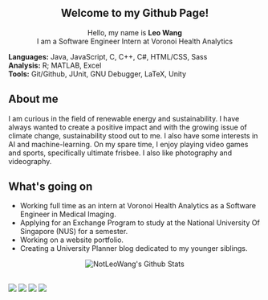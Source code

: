 <div align="center">
    <h2> 
        Welcome to my Github Page!
    </h2>
</div>

<div align="center">
    <p> Hello, my name is <b>Leo Wang</b><br>
<!--     <p> I am a third year student studying Computer Science at the <b>University Of British Columbia</b></p> -->
    I am a Software Engineer Intern at Voronoi Health Analytics</p>
</div>

<div>
    <p> <b>Languages:</b> Java, JavaScript, C, C++, C#, HTML/CSS, Sass <br> <b>Analysis:</b> R; MATLAB, Excel <br> <b>Tools:</b> Git/Github, JUnit, GNU Debugger, LaTeX, Unity </p>
</div>

<div>
    <h2>
        About me
    </h2>
    <p>I am curious in the field of renewable energy and sustainability. I have always wanted to create a positive impact and with the growing issue of climate change, sustainability stood out to me. I also have some interests in AI and machine-learning. On my spare time, I enjoy playing video games and sports, specifically ultimate frisbee. I also like photography and videography.</p>
</div>

<div>
    <h2>
        What's going on
    </h2>
    <ul>
        <li>Working full time as an intern at Voronoi Health Analytics as a Software Engineer in Medical Imaging.</li>
        <li>Applying for an Exchange Program to study at the National University Of Singapore (NUS) for a semester.</li>
        <li>Working on a website portfolio.</li>
        <li>Creating a University Planner blog dedicated to my younger siblings.</li>
<!--         <li>I am currently deciding which front-end framework to use for my portfolio website to improve functionality and design. Leaning towards Angular.</li>
        <li>Trying to become more proficient in CSS (and Sass).</li>
        <li>Stopped working on my discord-bot project to focus on my portfolio. Still eager to create an economy system.</li> -->
    </ul>
</div>

<div align="center">
    <img align="center" src="https://github-readme-stats.vercel.app/api?username=notleowang" alt="NotLeoWang's Github Stats">
</div>

<br>

[![](https://img.shields.io/badge/-Linkedin-0072b1?style=flat-square)](https://www.linkedin.com/in/leowangubc/)
[![](https://img.shields.io/badge/-Twitter-1C9CEA?style=flat-square)](https://twitter.com/NotLeoWang)
[![](https://img.shields.io/badge/-Twitch-blueviolet?style=flat-square)](https://www.twitch.tv/notleowang/)
[![](https://img.shields.io/badge/-Youtube-c4302b?style=flat-square)](https://www.youtube.com/channel/UCRfvwifW3TthUnQwS53ruWQ)
